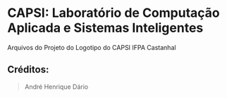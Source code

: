 # CAPSI: Laboratório de Computação Aplicada e Sistemas Inteligentes
Arquivos do Projeto do Logotipo do CAPSI IFPA Castanhal
## Créditos:
> André Henrique
> Dário
